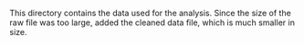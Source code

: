 This directory contains the data used for the analysis. Since the size of the raw file was too large, added the cleaned data file, which is much smaller in size. 

